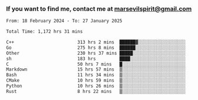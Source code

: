### If you want to find me, contact me at marsevilspirit@gmail.com

<!--
**marsevilspirit/marsevilspirit** is a ✨ _special_ ✨ repository because its `README.md` (this file) appears on your GitHub profile.

Here are some ideas to get you started:

- 🔭 I’m currently working on ...
- 🌱 I’m currently learning ...
- 👯 I’m looking to collaborate on ...
- 🤔 I’m looking for help with ...
- 💬 Ask me about ...
- 📫 How to reach me: ...
- 😄 Pronouns: ...
- ⚡ Fun fact: ...
-->
<!--START_SECTION:waka-->

```txt
From: 18 February 2024 - To: 27 January 2025

Total Time: 1,172 hrs 31 mins

C++                        313 hrs 2 mins  ██████▓░░░░░░░░░░░░░░░░░░   26.70 %
Go                         275 hrs 8 mins  ██████░░░░░░░░░░░░░░░░░░░   23.47 %
Other                      230 hrs 37 mins █████░░░░░░░░░░░░░░░░░░░░   19.67 %
sh                         183 hrs         ████░░░░░░░░░░░░░░░░░░░░░   15.61 %
C                          50 hrs 7 mins   █░░░░░░░░░░░░░░░░░░░░░░░░   04.27 %
Markdown                   15 hrs 57 mins  ▒░░░░░░░░░░░░░░░░░░░░░░░░   01.36 %
Bash                       11 hrs 34 mins  ▒░░░░░░░░░░░░░░░░░░░░░░░░   00.99 %
CMake                      10 hrs 59 mins  ▒░░░░░░░░░░░░░░░░░░░░░░░░   00.94 %
Python                     10 hrs 26 mins  ▒░░░░░░░░░░░░░░░░░░░░░░░░   00.89 %
Rust                       8 hrs 22 mins   ▒░░░░░░░░░░░░░░░░░░░░░░░░   00.71 %
```

<!--END_SECTION:waka-->
